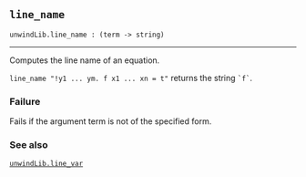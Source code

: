 ## `line_name`

``` hol4
unwindLib.line_name : (term -> string)
```

------------------------------------------------------------------------

Computes the line name of an equation.

`line_name "!y1 ... ym. f x1 ... xn = t"` returns the string `` `f` ``.

### Failure

Fails if the argument term is not of the specified form.

### See also

[`unwindLib.line_var`](#unwindLib.line_var)
